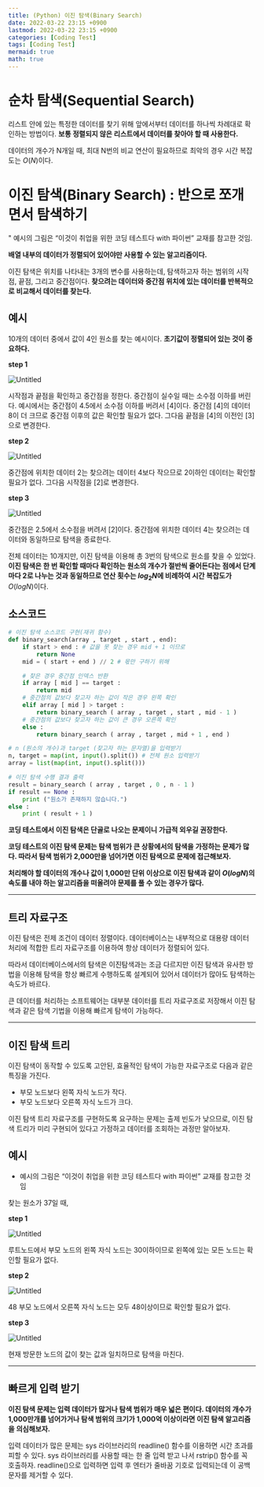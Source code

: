 ```yaml
---
title: (Python) 이진 탐색(Binary Search)
date: 2022-03-22 23:15 +0900
lastmod: 2022-03-22 23:15 +0900
categories: [Coding Test]
tags: [Coding Test]
mermaid: true
math: true
---
```


# 순차 탐색(Sequential Search)

리스트 안에 있는 특정한 데이터를 찾기 위해 앞에서부터 데이터를 하나씩 차례대로 확인하는 방법이다. **보통 정렬되지 않은 리스트에서 데이터를 찾아야 할 때 사용한다.** 

데이터의 개수가 N개일 때, 최대 N번의 비교 연산이 필요하므로 최악의 경우 시간 복잡도는 $O(N)$이다.

# 이진 탐색(Binary Search) : **반으로 쪼개면서 탐색하기**

" 예시의 그림은 “이것이 취업을 위한 코딩 테스트다 with 파이썬” 교재를 참고한 것임.

**배열 내부의 데이터가 정렬되어 있어야만 사용할 수 있는 알고리즘이다.** 

이진 탐색은 위치를 나타내는 3개의 변수를 사용하는데, 탐색하고자 하는 범위의 시작점, 끝점, 그리고 중간점이다. **찾으려는 데이터와 중간점 위치에 있는 데이터를 반복적으로 비교해서 데이터를 찾는다.**

## 예시

10개의 데이터 중에서 값이 4인 원소를 찾는 예시이다. **초기값이 정렬되어 있는 것이 중요하다.**

**step 1**

![Untitled](/assets/img/2022-03-22-binarySearch1/Untitled.png)

시작점과 끝점을 확인하고 중간점을 정한다. 중간점이 실수일 때는 소수점 이하를 버린다. 예시에서는 중간점이 4.5에서 소수점 이하를 버려서 [4]이다. 중간점 [4]의 데이터 8이 더 크므로 중간점 이후의 값은 확인할 필요가 없다. 그다음 끝점을 [4]의 이전인 [3]으로 변경한다.

**step 2**

![Untitled](/assets/img/2022-03-22-binarySearch1/Untitled%201.png)

중간점에 위치한 데이터 2는 찾으려는 데이터 4보다 작으므로 2이하인 데이터는 확인할 필요가 없다. 그다음 시작점을 [2]로 변경한다. 

**step 3**

![Untitled](/assets/img/2022-03-22-binarySearch1/Untitled%202.png)

중간점은 2.5에서 소수점을 버려서 [2]이다. 중간점에 위치한 데이터 4는 찾으려는 데이터와 동일하므로 탐색을 종료한다. 

전체 데이터는 10개지만, 이진 탐색을 이용해 총 3번의 탐색으로 원소를 찾을 수 있었다. **이진 탐색은 한 번 확인할 때마다 확인하는 원소의 개수가 절반씩 줄어든다는 점에서 단계마다 2로 나누는 것과 동일하므로 연산 횟수는 $log_2N$에 비례하여 시간 복잡도가** $O(logN)$이다. 

## 소스코드

```python
# 이진 탐색 소스코드 구현(재귀 함수)
def binary_search(array , target , start , end):
    if start > end : # 값을 못 찾는 경우 mid + 1 이므로
        return None 
    mid = ( start + end ) // 2 # 몫만 구하기 위해

    # 찾은 경우 중간점 인덱스 반환
    if array [ mid ] == target :
        return mid
    # 중간점의 값보다 찾고자 하는 값이 작은 경우 왼쪽 확인
    elif array [ mid ] > target :
        return binary_search ( array , target , start , mid - 1 ) 
    # 중간점의 값보다 찾고자 하는 값이 큰 경우 오른쪽 확인
    else :
        return binary_search ( array , target , mid + 1 , end )

# n (원소의 개수)과 target (찾고자 하는 문자열)을 입력받기
n, target = map(int, input().split()) # 전체 원소 입력받기
array = list(map(int, input().split()))

# 이진 탐색 수행 결과 출력
result = binary_search ( array , target , 0 , n - 1 )
if result == None :
    print ("원소가 존재하지 않습니다.")
else :
    print ( result + 1 )
```

**코딩 테스트에서 이진 탐색은 단골로 나오는 문제이니 가급적 외우길 권장한다.** 

**코딩 테스트의 이진 탐색 문제는 탐색 범위가 큰 상황에서의 탐색을 가정하는 문제가 많다. 따라서 탐색 범위가 2,000만을 넘어가면 이진 탐색으로 문제에 접근해보자.** 

**처리해야 할 데이터의 개수나 값이 1,000만 단위 이상으로 이진 탐색과 같이 $O(logN)$의 속도를 내야 하는 알고리즘을 떠올려야 문제를 풀 수 있는 경우가 많다.** 

---

## 트리 자료구조

이진 탐색은 전제 조건이 데이터 정렬이다. 데이터베이스는 내부적으로 대용량 데이터 처리에 적합한 트리 자료구조를 이용하여 항상 데이터가 정렬되어 있다. 

따라서 데이터베이스에서의 탐색은 이진탐색과는 조금 다르지만 이진 탐색과 유사한 방법을 이용해 탐색을 항상 빠르게 수행하도록 설계되어 있어서 데이터가 많아도 탐색하는 속도가 바르다.

큰 데이터를 처리하는 소프트웨어는 대부분 데이터를 트리 자료구조로 저장해서 이진 탐색과 같은 탐색 기법을 이용해 빠르게 탐색이 가능하다. 

---

## 이진 탐색 트리

이진 탐색이 동작할 수 있도록 고안된, 효율적인 탐색이 가능한 자료구조로 다음과 같은 특징을 가진다.

- 부모 노드보다 왼쪽 자식 노드가 작다.
- 부모 노드보다 오른쪽 자식 노드가 크다.

이진 탐색 트리 자료구조를 구현하도록 요구하는 문제는 출제 빈도가 낮으므로, 이진 탐색 트리가 미리 구현되어 있다고 가정하고 데이터를 조회하는 과정만 알아보자.

## 예시

- 예시의 그림은 “이것이 취업을 위한 코딩 테스트다 with 파이썬” 교재를 참고한 것임

찾는 원소가 37일 때,

**step 1**

![Untitled](/assets/img/2022-03-22-binarySearch1/Untitled%203.png)

루트노드에서 부모 노드의 왼쪽 자식 노드는 30이하이므로 왼쪽에 있는 모든 노드는 확인할 필요가 없다. 

**step 2**

![Untitled](/assets/img/2022-03-22-binarySearch1/Untitled%204.png)

48 부모 노드에서 오른쪽 자식 노드는 모두 48이상이므로 확인할 필요가 없다. 

**step 3**

![Untitled](/assets/img/2022-03-22-binarySearch1/Untitled%205.png)

현재 방문한 노드의 값이 찾는 값과 일치하므로 탐색을 마친다.

---

## 빠르게 입력 받기

**이진 탐색 문제는 입력 데이터가 많거나 탐색 범위가 매우 넓은 편이다. 데이터의 개수가 1,000만개를 넘어가거나 탐색 범위의 크기가 1,000억 이상이라면 이진 탐색 알고리즘을 의심해보자.**

입력 데이터가 많은 문제는 sys 라이브러리의 readline() 함수를 이용하면 시간 초과를 피할 수 있다. sys 라이브러리를 사용할 때는 한 줄 입력 받고 나서 rstrip() 함수를 꼭 호출하자. readline()으로 입력하면 입력 후 엔터가 줄바꿈 기호로 입력되는데 이 공백 문자를 제거할 수 있다.